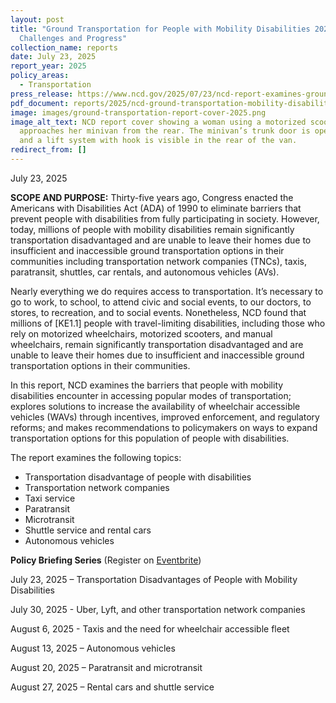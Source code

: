 ```yaml
---
layout: post
title: "Ground Transportation for People with Mobility Disabilities 2025:
  Challenges and Progress"
collection_name: reports
date: July 23, 2025
report_year: 2025
policy_areas:
  - Transportation
press_release: https://www.ncd.gov/2025/07/23/ncd-report-examines-ground-transportation-barriers-for-americans-with-disabilities/
pdf_document: reports/2025/ncd-ground-transportation-mobility-disabilities-2025.pdf
image: images/ground-transportation-report-cover-2025.png
image_alt_text: NCD report cover showing a woman using a motorized scooter
  approaches her minivan from the rear. The minivan’s trunk door is open upward
  and a lift system with hook is visible in the rear of the van.
redirect_from: []
---
```

July 23, 2025

**SCOPE AND PURPOSE:** Thirty-five years ago, Congress enacted the Americans with Disabilities Act (ADA) of 1990 to eliminate barriers that prevent people with disabilities from fully participating in society. However, today, millions of people with mobility disabilities remain significantly transportation disadvantaged and are unable to leave their homes due to insufficient and inaccessible ground transportation options in their communities including transportation network companies (TNCs), taxis, paratransit, shuttles, car rentals, and autonomous vehicles (AVs). 

Nearly everything we do requires access to transportation. It’s necessary to go to work, to school, to attend civic and social events, to our doctors, to stores, to recreation, and to social events. Nonetheless, NCD found that millions of \[KE1.1] people with travel-limiting disabilities, including those who rely on motorized wheelchairs, motorized scooters, and manual wheelchairs, remain significantly transportation disadvantaged and are unable to leave their homes due to insufficient and inaccessible ground transportation options in their communities. 

In this report, NCD examines the barriers that people with mobility disabilities encounter in accessing popular modes of transportation; explores solutions to increase the availability of wheelchair accessible vehicles (WAVs) through incentives, improved enforcement, and regulatory reforms; and makes recommendations to policymakers on ways to expand transportation options for this population of people with disabilities. 

The report examines the following topics:

* Transportation disadvantage of people with disabilities
* Transportation network companies
* Taxi service
* Paratransit 
* Microtransit
* Shuttle service and rental cars
* Autonomous vehicles

**Policy Briefing Series** (Register on [Eventbrite](https://www.eventbrite.com/e/ada35-series-ground-transportation-for-people-with-mobility-disabilities-tickets-1487310418499?aff=oddtdtcreator))

July 23, 2025 – Transportation Disadvantages of People with Mobility Disabilities 

July 30, 2025 - Uber, Lyft, and other transportation network companies

August 6, 2025 - Taxis and the need for wheelchair accessible fleet

August 13, 2025  – Autonomous vehicles 

August 20, 2025 – Paratransit and microtransit

August 27, 2025 – Rental cars and shuttle service
